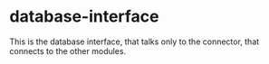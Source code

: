 # database-interface
This is the database interface, that talks only to the connector, that connects to the other modules.